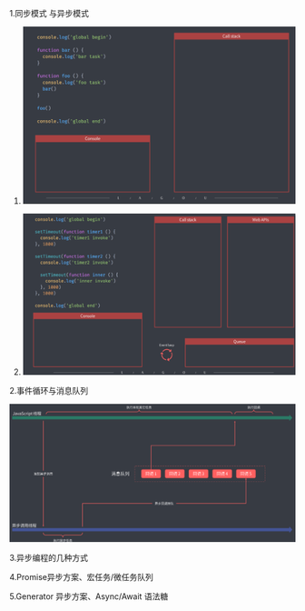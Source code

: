1.同步模式 与异步模式

1. ![image-20200619112029922](../../image/image-20200619112029922.png)

2. ![image-20200619112116188](../../image/image-20200619112116188.png)

2.事件循环与消息队列

![image-20200619112218914](../../image/image-20200619112218914.png)	

3.异步编程的几种方式

4.Promise异步方案、宏任务/微任务队列

5.Generator 异步方案、Async/Await 语法糖